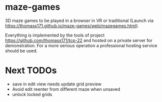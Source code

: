 # maze-games
3D maze games to be played in a browser in VR or traditional (Launch via https://thomass171.github.io/maze-games/web/mazegames.html).

Everything is implemented by the tools of project https://github.com/thomass171/tcp-22 and hosted on a private server for demonstration. For a more serious
operation a professional hosting service should be used.

# Next TODOs

* save in edit view needs update grid preview
* Avoid edit reenter from different maze when unsaved
* unlock locked grids
